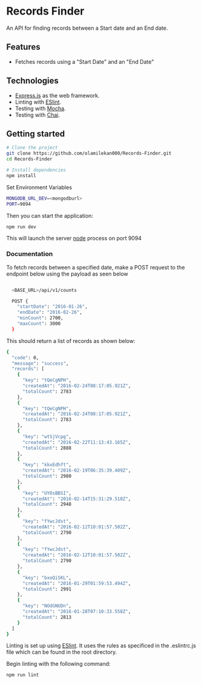 # Records Finder

An API for finding records between a Start date and an End date.

## Features

- Fetches records using a "Start Date" and an "End Date"

## Technologies

- [Express.js](https://expressjs.com/) as the web framework.
- Linting with [ESlint](https://github.com/eslint/eslint/).
- Testing with [Mocha](https://mochajs.org/).
- Testing with [Chai](https://www.chaijs.com/).

## Getting started

```sh
# Clone the project
git clone https://github.com/olamilekan000/Records-Finder.git
cd Records-Finder

# Install dependencies
npm install

```

Set Environment Variables

```sh
MONGODB_URL_DEV=<mongodburl>
PORT=9094
```

Then you can start the application:

```sh
npm run dev
```

This will launch the server [node](https://nodejs.org/en/) process on port 9094

### Documentation

To fetch records between a specified date, make a POST request to the endpoint below using the payload as seen below

```sh

  <BASE_URL>/api/v1/counts

```

```sh
  POST {
    "startDate": "2016-01-26", 
    "endDate": "2016-02-26", 
    "minCount": 2700, 
    "maxCount": 3000
  }
```

This should return a list of records as shown below:

```sh
{
  "code": 0,
  "message": "success",
  "records": [
    {
      "key": "tQeCgNPH",
      "createdAt": "2016-02-24T08:17:05.921Z",
      "totalCount": 2783
    },
    {
      "key": "tQeCgNPH",
      "createdAt": "2016-02-24T08:17:05.921Z",
      "totalCount": 2783
    },
    {
      "key": "wtSjVcpg",
      "createdAt": "2016-02-22T11:13:43.165Z",
      "totalCount": 2888
    },
    {
      "key": "kkxEdhft",
      "createdAt": "2016-02-19T06:35:39.409Z",
      "totalCount": 2980
    },
    {
      "key": "UYOsBBSI",
      "createdAt": "2016-02-14T15:31:29.518Z",
      "totalCount": 2948
    },
    {
      "key": "fYwcJdst",
      "createdAt": "2016-02-12T10:01:57.502Z",
      "totalCount": 2790
    },
    {
      "key": "fYwcJdst",
      "createdAt": "2016-02-12T10:01:57.502Z",
      "totalCount": 2790
    },
    {
      "key": "bxoQiSKL",
      "createdAt": "2016-01-29T01:59:53.494Z",
      "totalCount": 2991
    },
    {
      "key": "NOdGNUDn",
      "createdAt": "2016-01-28T07:10:33.558Z",
      "totalCount": 2813
    }
  ]
}
```

Linting is set up using [ESlint](https://github.com/eslint/eslint/).
It uses the rules as specificed in the .eslintrc.js file which can be found in the
root directory.

Begin linting with the following command:

```sh
npm run lint
```
